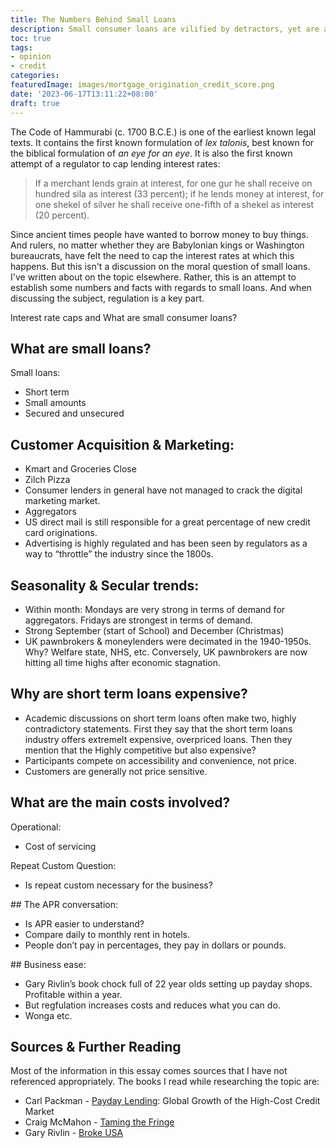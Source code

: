```yaml
---
title: The Numbers Behind Small Loans
description: Small consumer loans are vilified by detractors, yet are a close to a human universal. Usury or legitimate business? What are the numbers behind moneylending?
toc: true
tags:
- opinion
- credit
categories:
featuredImage: images/mortgage_origination_credit_score.png
date: '2023-06-17T13:11:22+08:00'
draft: true
---
```


The Code of Hammurabi (c. 1700 B.C.E.) is one of the earliest known legal texts. It contains the first known formulation of _lex talonis_, best known for the biblical formulation of _an eye for an eye_. It is also the first known attempt of a regulator to cap lending interest rates:

> If a merchant lends grain at interest, for one gur he shall receive on hundred sila as interest (33 percent); if he lends money at interest, for one shekel of silver he shall receive one-fifth of a shekel as interest (20 percent).

Since ancient times people have wanted to borrow money to buy things. And rulers, no matter whether they are Babylonian kings or Washington bureaucrats, have felt the need to cap the interest rates at which this happens. But this isn't a discussion on the moral question of small loans. I've written about on the topic elsewhere. Rather, this is an attempt to establish some numbers and facts with regards to small loans. And when discussing the subject, regulation is a key part.

Interest rate caps and What are small consumer loans?

## What are small loans?

Small loans:

- Short term
- Small amounts
- Secured and unsecured


## Customer Acquisition & Marketing:

- Kmart and Groceries Close
- Zilch Pizza
- Consumer lenders in general have not managed to crack the digital marketing market.
- Aggregators
- US direct mail is still responsible for a great percentage of new credit card originations.
- Advertising is highly regulated and has been seen by regulators as a way to “throttle” the industry since the 1800s.

## Seasonality & Secular trends:

- Within month: Mondays are very strong in terms of demand for aggregators. Fridays are strongest in terms of demand.
- Strong September (start of School) and December (Christmas)
- UK pawnbrokers & moneylenders were decimated in the 1940-1950s. Why? Welfare state, NHS, etc. Conversely, UK pawnbrokers are now hitting all time highs after economic stagnation.

## Why are short term loans expensive?

- Academic discussions on short term loans often make two, highly contradictory statements. First they say that the short term loans industry offers extremelt expensive, overpriced loans. Then they mention that the Highly competitive but also expensive?
- Participants compete on accessibility and convenience, not price.
- Customers are generally not price sensitive.

## What are the main costs involved?

Operational:
- Cost of servicing

Repeat Custom Question:

- Is repeat custom necessary for the business?

## The APR conversation:

- Is APR easier to understand?
- Compare daily to monthly rent in hotels.
- People don’t pay in percentages, they pay in dollars or pounds.

## Business ease:

- Gary Rivlin’s book chock full of 22 year olds setting up payday shops. Profitable within a year.
- But regfulation increases costs and reduces what you can do.
- Wonga etc.


## Sources & Further Reading

Most of the information in this essay comes sources that I have not referenced appropriately. The books I read while researching the topic are:
- Carl Packman -  [Payday Lending](https://link.springer.com/book/10.1057/9781137361103): Global Growth of the High-Cost Credit Market
- Craig McMahon - [Taming the Fringe](https://www.amazon.co.uk/Taming-Fringe-Regulation-Development-Pawnbroking/dp/3030706141)
- Gary Rivlin - [Broke USA](https://www.amazon.co.uk/Broke-USA-Gary-Rivlin/dp/0061733202)
